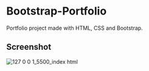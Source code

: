 # Bootstrap-Portfolio

Portfolio project made with HTML, CSS and Bootstrap. 

## Screenshot 
![127 0 0 1_5500_index html](https://user-images.githubusercontent.com/79658534/155317726-8adf20ff-28f6-4038-82d9-d941245e8e60.png)
